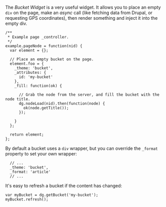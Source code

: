 The *Bucket Widget* is a very useful widget. It allows you to place an empty `div` on the page, make an *async* call (like fetching data from Drupal, or requesting GPS coordinates), then render something and inject it into the empty div.
 
```
/**
 * Example page _controller.
 */
example.pageNode = function(nid) {
  var element = {};
  
  // Place an empty bucket on the page.
  element.foo = {
    _theme: 'bucket',
    _attributes: {
      id: 'my-bucket'
    },
    _fill: function(ok) {

      // Grab the node from the server, and fill the bucket with the node title.
      dg.nodeLoad(nid).then(function(node) {
        ok(node.getTitle());
      });

    }
  };
  
  return element;
};
```

By default a bucket uses a `div` wrapper, but you can override the `_format` property to set your own wrapper:

```
  // ...
  _theme: 'bucket',
  _format: 'article'
  // ...
```

It's easy to refresh a bucket if the content has changed:

```
var myBucket = dg.getBucket('my-bucket');
myBucket.refresh();
```
